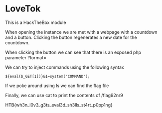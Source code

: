 # LoveTok

This is a HackTheBox module

When opening the instance we are met with a webpage with a countdown and a button. Clicking the button regenerates a new date for the countdown.

When clicking the button we can see that there is an exposed php parameter ?format=

We can try to inject commands using the following syntax

```${eval($_GET[1])}&1=system("COMMAND");```

If we poke around using ls we can find the flag file

Finally, we can use cat to print the contents of /flag92nr9

HTB{wh3n_l0v3_g3ts_eval3d_sh3lls_st4rt_p0pp1ng}
